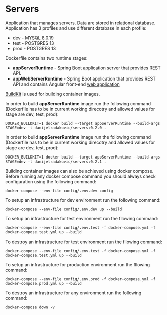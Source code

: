 # Servers

Application that manages servers. Data are stored in relational database. Application has 3 profiles and use different database in each profile:
- dev - MYSQL 8.0.19
- test - POSTGRES 13
- prod - POSTGRES 13

Dockerfile contains two runtime stages: 
- **appServerRuntime**  - Spring Boot application server that provides REST API.
- **appWebServerRuntime** - Spring Boot application that provides REST API and contains Angular front-end [web application](https://github.com/DanijelRadakovic/Servers-Front)

[BuildKit](https://github.com/moby/buildkit) is used for building container images.

In order to build **appServerRuntime** image run the following command (Dockerfile has to be in current working direcotry and allowed values for stage are dev, test, prod):

```shell
DOCKER_BUILDKIT=1 docker build --target appServerRuntime --build-args STAGE=dev -t danijelradakovic/servers:0.2.0 .
```

In order to build **appServerRuntime** image run the following command (Dockerfile has to be in current working direcotry and allowed values for stage are dev, test, prod):
```shell
DOCKER_BUILDKIT=1 docker build --target appServerRuntime --build-args STAGE=dev -t danijelradakovic/servers:0.2.1 .
```

Building container images can also be achieved using docker compose. Before running any docker compose command you should always check configuration using the following command:
```shell
docker-compose --env-file config/.env.dev config
```

To setup an infrastructure for dev environment run the following command:
```shell
docker-compose --env-file config/.env.dev up --build
```

To setup an infrastructure for test environment run the fllowing command:
```shell
docker-compose --env-file config/.env.test -f docker-compose.yml -f docker-compose.test.yml up --build
```

To destroy an infrastructure for test environment run the fllowing command:
```shell
docker-compose --env-file config/.env.test -f docker-compose.yml -f docker-compose.test.yml up --build
```

To setup an infrastructure for production environment run the fllowing command:
```shell
docker-compose --env-file config/.env.prod -f docker-compose.yml -f docker-compose.prod.yml up --build
```

To destroy an infrastructure for any environment run the following command:
```shell
docker-compose down -v
```